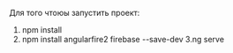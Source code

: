 Для того чтоюы запустить проект:
1. npm install
2. npm install angularfire2 firebase --save-dev
3.ng serve
